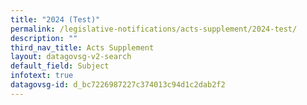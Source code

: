 ```yaml
---
title: "2024 (Test)"
permalink: /legislative-notifications/acts-supplement/2024-test/
description: ""
third_nav_title: Acts Supplement
layout: datagovsg-v2-search
default_field: Subject
infotext: true
datagovsg-id: d_bc7226987227c374013c94d1c2dab2f2
---
```

